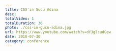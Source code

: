 ```yaml
---
title: CSS'in Gücü Adına
desc:
totalVideo: 1
totalDuration: 36
photo: ./css-in-gucu-adina.jpg
url: https://www.youtube.com/watch?v=dY3glcudCew
date: 2018-07-30
category: conference
---
```

